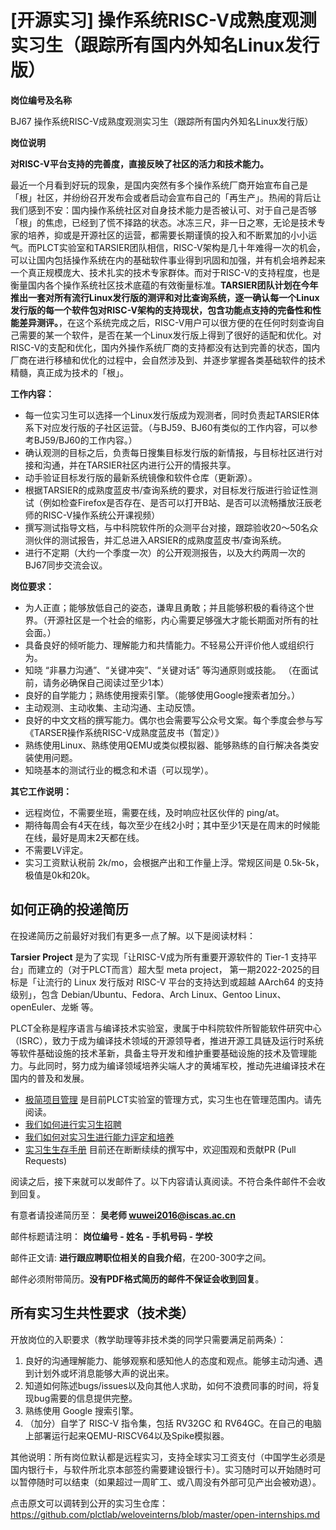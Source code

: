 # [开源实习] 操作系统RISC-V成熟度观测实习生（跟踪所有国内外知名Linux发行版）
**岗位编号及名称**

BJ67 操作系统RISC-V成熟度观测实习生（跟踪所有国内外知名Linux发行版）

**岗位说明**

**对RISC-V平台支持的完善度，直接反映了社区的活力和技术能力。**

最近一个月看到好玩的现象，是国内突然有多个操作系统厂商开始宣布自己是「根」社区，并纷纷召开发布会或者启动会宣布自己的「再生产」。热闹的背后让我们感到不安：国内操作系统社区对自身技术能力是否被认可、对于自己是否够「根」的焦虑，已经到了慌不择路的状态。冰冻三尺，非一日之寒，无论是技术专家的培养，抑或是开源社区的运营，都需要长期谨慎的投入和不断累加的小小运气。而PLCT实验室和TARSIER团队相信，RISC-V架构是几十年难得一次的机会，可以让国内包括操作系统在内的基础软件事业得到巩固和加强，并有机会培养起来一个真正规模庞大、技术扎实的技术专家群体。而对于RISC-V的支持程度，也是衡量国内各个操作系统社区技术底蕴的有效衡量标准。**TARSIER团队计划在今年推出一套对所有流行Linux发行版的测评和对比查询系统，逐一确认每一个Linux发行版的每一个软件包对RISC-V架构的支持现状，包含功能点支持的完备性和性能差异测评。**，在这个系统完成之后，RISC-V用户可以很方便的在任何时刻查询自己需要的某一个软件，是否在某一个Linux发行版上得到了很好的适配和优化。对RISC-V的支配和优化，国内外操作系统厂商的支持都没有达到完善的状态，国内厂商在进行移植和优化的过程中，会自然涉及到、并逐步掌握各类基础软件的技术精髓，真正成为技术的「根」。

**工作内容：**
- 每一位实习生可以选择一个Linux发行版成为观测者，同时负责起TARSIER体系下对应发行版的子社区运营。（与BJ59、BJ60有类似的工作内容，可以参考BJ59/BJ60的工作内容。）
- 确认观测的目标之后，负责每日搜集目标发行版的新情报，与目标社区进行对接和沟通，并在TARSIER社区内进行公开的情报共享。
- 动手验证目标发行版的最新系统镜像和软件仓库（更新源）。
- 根据TARSIER的成熟度蓝皮书/查询系统的要求，对目标发行版进行验证性测试（例如检查Firefox是否存在、是否可以打开B站、是否可以流畅播放汪辰老师的RISC-V操作系统公开课视频）
- 撰写测试指导文档，与中科院软件所的众测平台对接，跟踪验收20～50名众测伙伴的测试报告，并汇总进入ARSIER的成熟度蓝皮书/查询系统。
- 进行不定期（大约一个季度一次）的公开观测报告，以及大约两周一次的BJ67同步交流会议。

**岗位要求：**
- 为人正直；能够放低自己的姿态，谦卑且勇敢；并且能够积极的看待这个世界。（开源社区是一个社会的缩影，内心需要足够强大才能长期面对所有的社会面。）
- 具备良好的倾听能力、理解能力和共情能力。不轻易公开评价他人或组织行为。
- 知晓 “非暴力沟通”、“关键冲突”、“关键对话” 等沟通原则或技能。 （在面试前，请务必确保自己阅读过至少1本）
- 良好的自学能力；熟练使用搜索引擎。（能够使用Google搜索者加分。）
- 主动观测、主动收集、主动沟通、主动反馈。
- 良好的中文文档的撰写能力。偶尔也会需要写公众号文案。每个季度会参与写《TARSER操作系统RISC-V成熟度蓝皮书（暂定）》
- 熟练使用Linux、熟练使用QEMU或类似模拟器、能够熟练的自行解决各类安装使用问题。
- 知晓基本的测试行业的概念和术语（可以现学）。

**其它工作说明：**
- 远程岗位，不需要坐班，需要在线，及时响应社区伙伴的 ping/at。
- 期待每周会有4天在线，每次至少在线2小时；其中至少1天是在周末的时候能在线，最好是周末2天都在线。
- 不需要LV评定。
- 实习工资默认税前 2k/mo，会根据产出和工作量上浮。常规区间是 0.5k-5k，极值是0k和20k。


## 如何正确的投递简历

在投递简历之前最好对我们有更多一点了解。以下是阅读材料：

**Tarsier Project** 是为了实现「让RISC-V成为所有重要开源软件的 Tier-1 支持平台」而建立的（对于PLCT而言）超大型 meta project， 第一期2022-2025的目标是「让流行的 Linux 发行版对 RISC-V 平台的支持达到或超越 AArch64 的支持级别」，包含 Debian/Ubuntu、Fedora、Arch Linux、Gentoo Linux、openEuler、龙蜥 等。

PLCT全称是程序语言与编译技术实验室，隶属于中科院软件所智能软件研究中心（ISRC），致力于成为编译技术领域的开源领导者，推进开源工具链及运行时系统等软件基础设施的技术革新，具备主导开发和维护重要基础设施的技术及管理能力。与此同时，努力成为编译领域培养尖端人才的黄埔军校，推动先进编译技术在国内的普及和发展。

- [极简项目管理](https://github.com/lazyparser/minimalist-team-leader) 是目前PLCT实验室的管理方式，实习生也在管理范围内。请先阅读。
- [我们如何进行实习生招聘](https://github.com/lazyparser/weloveinterns/blob/master/how-do-we-interview-interns.md)
- [我们如何对实习生进行能力评定和培养](https://github.com/lazyparser/weloveinterns/blob/master/how-do-we-rank-interns.md)
- [实习生生存手册](https://github.com/lazyparser/survivial-manual-for-interns) 目前还在断断续续的撰写中，欢迎围观和贡献PR (Pull Requests)

阅读之后，接下来就可以发邮件了。以下内容请认真阅读。不符合条件邮件不会收到回复。

有意者请投递简历至：
**吴老师 wuwei2016@iscas.ac.cn**

邮件标题请注明：
**岗位编号 - 姓名 - 手机号码 - 学校**

邮件正文请:
**进行跟应聘职位相关的自我介绍**，在200-300字之间。

邮件必须附带简历。**没有PDF格式简历的邮件不保证会收到回复**。

## 所有实习生共性要求（技术类）

开放岗位的入职要求（教学助理等非技术类的同学只需要满足前两条）：

1. 良好的沟通理解能力、能够观察和感知他人的态度和观点。能够主动沟通、遇到计划外或坏消息能够大声的说出来。
2. 知道如何陈述bugs/issues以及向其他人求助，如何不浪费同事的时间，将复现bug需要的信息提供完整。
6. 熟练使用 Google 搜索引擎。
8. （加分）自学了 RISC-V 指令集，包括 RV32GC 和 RV64GC。在自己的电脑上部署运行起来QEMU-RISCV64以及Spike模拟器。

其他说明：所有岗位默认都是远程实习，支持全球实习工资支付（中国学生必须是国内银行卡，与软件所北京本部签约需要建设银行卡）。实习随时可以开始随时可以暂停随时可以结束（如果超过一周旷工、或八周没有外部可见产出会被劝退）。

点击原文可以调转到公开的实习生仓库：
https://github.com/plctlab/weloveinterns/blob/master/open-internships.md
